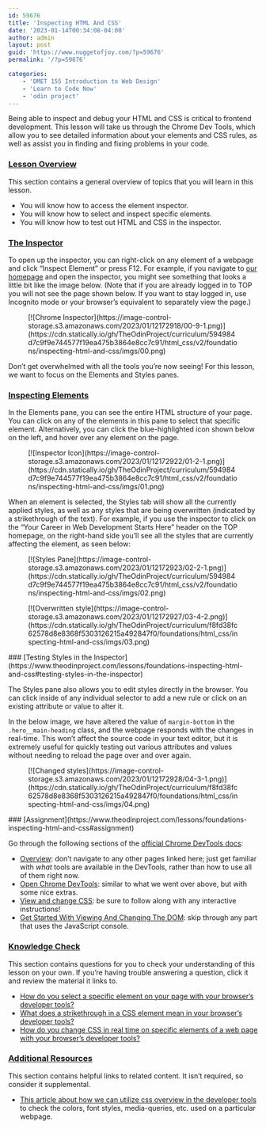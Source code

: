 ```yaml
---
id: 59676
title: 'Inspecting HTML And CSS'
date: '2023-01-14T00:34:08-04:00'
author: admin
layout: post
guid: 'https://www.nuggetofjoy.com/?p=59676'
permalink: '/?p=59676'

categories:
    - 'DMET 155 Introduction to Web Design'
    - 'Learn to Code Now'
    - 'odin project'
---
```


Being able to inspect and debug your HTML and CSS is critical to frontend development. This lesson will take us through the Chrome Dev Tools, which allow you to see detailed information about your elements and CSS rules, as well as assist you in finding and fixing problems in your code.

### [Lesson Overview](https://www.theodinproject.com/lessons/foundations-inspecting-html-and-css#lesson-overview)

This section contains a general overview of topics that you will learn in this lesson.

- You will know how to access the element inspector.
- You will know how to select and inspect specific elements.
- You will know how to test out HTML and CSS in the inspector.

### [The Inspector](https://www.theodinproject.com/lessons/foundations-inspecting-html-and-css#the-inspector)

To open up the inspector, you can right-click on any element of a webpage and click “Inspect Element” or press F12. For example, if you navigate to [our homepage](https://theodinproject.com/) and open the inspector, you might see something that looks a little bit like the image below. (Note that if you are already logged in to TOP you will not see the page shown below. If you want to stay logged in, use Incognito mode or your browser’s equivalent to separately view the page.)

<figure class="wp-block-image">[![Chrome Inspector](https://image-control-storage.s3.amazonaws.com/2023/01/12172918/00-9-1.png)](https://cdn.statically.io/gh/TheOdinProject/curriculum/594984d7c9f9e744577f19ea475b3864e8cc7c91/html_css/v2/foundations/inspecting-html-and-css/imgs/00.png)</figure>Don’t get overwhelmed with all the tools you’re now seeing! For this lesson, we want to focus on the Elements and Styles panes.

### [Inspecting Elements](https://www.theodinproject.com/lessons/foundations-inspecting-html-and-css#inspecting-elements)

In the Elements pane, you can see the entire HTML structure of your page. You can click on any of the elements in this pane to select that specific element. Alternatively, you can click the blue-highlighted icon shown below on the left, and hover over any element on the page.

<figure class="wp-block-image">[![Inspector Icon](https://image-control-storage.s3.amazonaws.com/2023/01/12172922/01-2-1.png)](https://cdn.statically.io/gh/TheOdinProject/curriculum/594984d7c9f9e744577f19ea475b3864e8cc7c91/html_css/v2/foundations/inspecting-html-and-css/imgs/01.png)</figure>When an element is selected, the Styles tab will show all the currently applied styles, as well as any styles that are being overwritten (indicated by a strikethrough of the text). For example, if you use the inspector to click on the “Your Career in Web Development Starts Here” header on the TOP homepage, on the right-hand side you’ll see all the styles that are currently affecting the element, as seen below:

<figure class="wp-block-image">[![Styles Pane](https://image-control-storage.s3.amazonaws.com/2023/01/12172923/02-2-1.png)](https://cdn.statically.io/gh/TheOdinProject/curriculum/594984d7c9f9e744577f19ea475b3864e8cc7c91/html_css/v2/foundations/inspecting-html-and-css/imgs/02.png)</figure><figure class="wp-block-image">[![Overwritten style](https://image-control-storage.s3.amazonaws.com/2023/01/12172927/03-4-2.png)](https://cdn.statically.io/gh/TheOdinProject/curriculum/f8fd38fc62578d8e8368f5303126215a492847f0/foundations/html_css/inspecting-html-and-css/imgs/03.png)</figure>### [Testing Styles in the Inspector](https://www.theodinproject.com/lessons/foundations-inspecting-html-and-css#testing-styles-in-the-inspector)

The Styles pane also allows you to edit styles directly in the browser. You can click inside of any individual selector to add a new rule or click on an existing attribute or value to alter it.

In the below image, we have altered the value of `margin-bottom` in the `.hero__main-heading` class, and the webpage responds with the changes in real-time. This won’t affect the source code in your text editor, but it is extremely useful for quickly testing out various attributes and values without needing to reload the page over and over again.

<figure class="wp-block-image">[![Changed styles](https://image-control-storage.s3.amazonaws.com/2023/01/12172928/04-3-1.png)](https://cdn.statically.io/gh/TheOdinProject/curriculum/f8fd38fc62578d8e8368f5303126215a492847f0/foundations/html_css/inspecting-html-and-css/imgs/04.png)</figure>### [Assignment](https://www.theodinproject.com/lessons/foundations-inspecting-html-and-css#assignment)

Go through the following sections of the [official Chrome DevTools docs](https://developers.google.com/web/tools/chrome-devtools):

- [Overview](https://developer.chrome.com/docs/devtools/overview/): don’t navigate to any other pages linked here; just get familiar with *what* tools are available in the DevTools, rather than how to use all of them right now.
- [Open Chrome DevTools](https://developer.chrome.com/docs/devtools/open/): similar to what we went over above, but with some nice extras.
- [View and change CSS](https://developer.chrome.com/docs/devtools/css): be sure to follow along with any interactive instructions!
- [Get Started With Viewing And Changing The DOM](https://developer.chrome.com/docs/devtools/dom/): skip through any part that uses the JavaScript console.

### [Knowledge Check](https://www.theodinproject.com/lessons/foundations-inspecting-html-and-css#knowledge-check)

This section contains questions for you to check your understanding of this lesson on your own. If you’re having trouble answering a question, click it and review the material it links to.

- [How do you select a specific element on your page with your browser’s developer tools?](https://www.theodinproject.com/lessons/foundations-inspecting-html-and-css#inspecting-elements)
- [What does a strikethrough in a CSS element mean in your browser’s developer tools?](https://www.theodinproject.com/lessons/foundations-inspecting-html-and-css#strikethrough)
- [How do you change CSS in real time on specific elements of a web page with your browser’s developer tools?](https://www.theodinproject.com/lessons/foundations-inspecting-html-and-css#testing-styles-in-the-inspector)

### [Additional Resources](https://www.theodinproject.com/lessons/foundations-inspecting-html-and-css#additional-resources)

This section contains helpful links to related content. It isn’t required, so consider it supplemental.

- [This article about how we can utilize css overview in the developer tools](https://www.freecodecamp.org/news/how-to-use-css-overview-in-chrome-developer-tools/) to check the colors, font styles, media-queries, etc. used on a particular webpage.